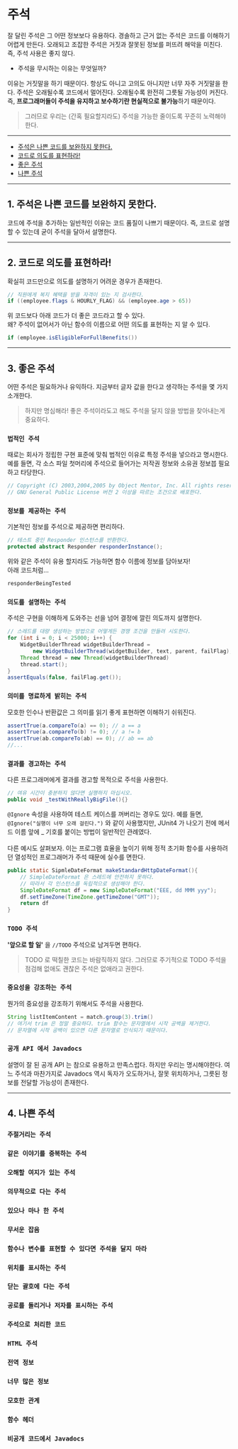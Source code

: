 # 주석
잘 달린 주석은 그 어떤 정보보다 유용하다. 경솔하고 근거 없는 주석은 코드를 이해하기 어렵게 만든다. 오래되고 조잡한 주석은 거짓과 잘못된 정보를 퍼뜨려 해악을 미친다. 즉, 주석 사용은 좋지 않다.   
- 주석을 무시하는 이유는 무엇일까?

이유는 거짓말을 하기 때문이다. 항상도 아니고 고의도 아니지만 너무 자주 거짓말을 한다. 주석은 오래될수록 코드에서 멀어진다. 오래될수록 완전히 그릇될 가능성이 커진다. 즉, **프로그래머들이 주석을 유지하고 보수하기란 현실적으로 불가능**하기 때문이다.

>그러므로 우리는 (간혹 필요할지라도) 주석을 가능한 줄이도록 꾸준히 노력해야 한다. 
___
- [주석은 나쁜 코드를 보완하지 못한다.](#1-주석은-나쁜-코드를-보완하지-못한다)
- [코드로 의도를 표현하라!](#2-코드로-의도를-표현하라)
- [좋은 주석](#3-좋은-주석)
- [나쁜 주석](#4-나쁜-주석)
___
## 1. 주석은 나쁜 코드를 보완하지 못한다.
코드에 주석을 추가하는 일반적인 이유는 코드 품질이 나쁘기 때문이다. 즉, 코드로 설명할 수 있는데 굳이 주석을 달아서 설명한다. 
___
## 2. 코드로 의도를 표현하라! 
확실히 코드만으로 의도를 설명하기 어려운 경우가 존재한다.
```java
// 직원에게 복지 혜택을 받을 자격이 있는 지 검사한다.
if ((employee.flags & HOURLY_FLAG) && (employee.age > 65))
```
위 코드보다 아래 코드가 더 좋은 코드라고 할 수 있다.    
왜? 주석이 없어서가 아닌 함수의 이름으로 어떤 의도를 표현하는 지 알 수 있다.
```java
if (employee.isEligibleForFullBenefits())
```
___
## 3. 좋은 주석
어떤 주석은 필요하거나 유익하다. 지금부터 글자 값을 한다고 생각하는 주석을 몇 가지 소개한다.  
> 하지만 명심해라! 좋은 주석이라도고 해도 주석을 달지 않을 방법을 찾아내는게 중요하다.

### `법적인 주석`
때로는 회사가 정립한 구현 표준에 맞춰 법적인 이유로 특정 주석을 넣으라고 명시한다.   
예를 들면, 각 소스 파일 첫머리에 주석으로 들어가는 저작권 정보와 소유권 정보븝 필요하고 타당한다.
```java
// Copyright (C) 2003,2004,2005 by Object Mentor, Inc. All rights reserved.
// GNU General Public License 버전 2 이상을 따르는 조건으로 배포한다.
```
### `정보를 제공하는 주석`
기본적인 정보를 주석으로 제공하면 편리하다.
```java
// 테스트 중인 Responder 인스턴스를 반환한다.
protected abstract Responder responderInstance();
```
위와 같은 주석이 유용 할지라도 가능하면 함수 이름에 정보를 담아보자!   
아래 코드처럼...
```java
responderBeingTested 
```
### `의도를 설명하는 주석`
주석은 구현을 이해하게 도와주는 선을 넘어 결정에 깔린 의도까지 설명한다.
```java
// 스레드를 대량 생성하는 방법으로 어떻게든 경쟁 조건을 만들려 시도한다.
for (int i = 0; i < 25000; i++) {
    WidgetBuilderThread widgetBuilderThread = 
        new WidgetBuilderThread(widgetBuilder, text, parent, failFlag);
    Thread thread = new Thread(widgetBuilderThread)
    thread.start();
}
assertEquals(false, failFlag.get());
```
### `의미를 명료하게 밝히는 주석`
모호한 인수나 반환값은 그 의미를 읽기 좋게 표현하면 이해하기 쉬워진다.
```java
assertTrue(a.compareTo(a) == 0); // a == a
assertTrue(a.compareTo(b) != 0); // a != b
assertTrue(ab.compareTo(ab) == 0); // ab == ab
//...
```
### `결과를 경고하는 주석`
다른 프로그래머에게 결과를 경고할 목적으로 주석을 사용한다.
```java
// 여유 시간이 충분하지 않다면 실행하지 마십시오.
public void _testWithReallyBigFile(){}
```
`@Ignore` 속성을 사용하여 테스트 케이스를 꺼버리는 경우도 있다. 예를 들면, `@Ignore("실행이 너무 오래 걸린다.")` 와 같이 사용했지만, JUnit4 가 나오기 전에 메서드 이름 앞에 _ 기호를 붙이는 방법이 일반적인 관례였다.  
<br>
다른 예시도 살펴보자. 이는 프로그램 효율을 높이기 위해  정적 초기화 함수를 사용하려던 열성적인 프로그래머가 주석 때문에 실수를 면한다.
```java
public static SipmleDateFormat makeStandardHttpDateFormat(){
    // SimpleDateFormat 은 스레드에 안전하지 못하다.
    // 따라서 각 인스턴스를 독립적으로 생성해야 한다.
    SimpleDateFormat df = new SimpleDateFormat("EEE, dd MMM yyy");
    df.setTimeZone(TimeZone.getTimeZone("GMT"));
    return df
}
```

### `TODO 주석`
**'앞으로 할 일'** 을 `//TODO` 주석으로 남겨두면 편하다.
> TODO 로 떡칠한 코드는 바람직하지 않다. 그러므로 주기적으로 TODO 주석을 점검해 없애도 괜찮은 주석은 없애라고 권한다.

### `중요성을 강조하는 주석`
뭔가의 중요성을 강조하기 위해서도 주석을 사용한다.
```java
String listItemContent = match.group(3).trim()
// 여기서 trim 은 정말 중요하다. trim 함수는 문자열에서 시작 공백을 제거한다.
// 문자열에 시작 공백이 있으면 다른 문자열로 인식되기 때문이다.
```

### `공개 API 에서 Javadocs`
설명이 잘 된 공개 API 는 참으로 유용하고 만족스럽다. 하지만 우리는 명시해야한다. 여느 주석과 마찬가지로 Javadocs 역시 독자가 오도하거나, 잘못 위치하거나, 그릇된 정보를 전달할 가능성이 존재한다.
___
## 4. 나쁜 주석
### `주절거리는 주석`
### `같은 이야기를 중복하는 주석`
### `오해할 여지가 있는 주석`
### `의무적으로 다는 주석`
### `있으나 마나 한 주석`
### `무서운 잡음`
### `함수나 변수를 표현할 수 있다면 주석을 달지 마라`
### `위치를 표시하는 주석`
### `닫는 괄호에 다는 주석`
### `공로를 돌리거나 저자를 표시하는 주석`
### `주석으로 처리한 코드`
### `HTML 주석`
### `전역 정보`
### `너무 많은 정보`
### `모호한 관계`
### `함수 헤더`
### `비공개 코드에서 Javadocs`
